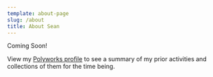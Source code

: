 ```yaml
---
template: about-page
slug: /about
title: About Sean
---
```

Coming Soon!

View my [Polyworks profile](https://www.polywork.com/sean12697) to see a summary of my prior activities and collections of them for the time being.
